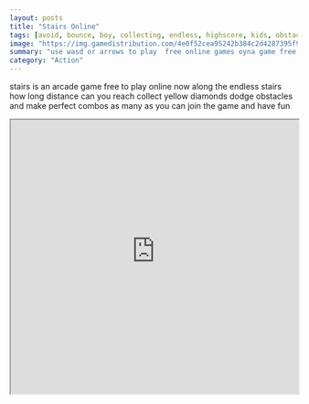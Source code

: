 ```yaml
---
layout: posts
title: "Stairs Online"
tags: [avoid, bounce, boy, collecting, endless, highscore, kids, obstacles, ball, free, online, games, oyna, game, free, games, play, play, games]
image: "https://img.gamedistribution.com/4e0f52cea95242b384c2d4287395f988-512x384.jpeg"
summary: "use wasd or arrows to play  free online games oyna game free games play play games"
category: "Action"
---
```


stairs is an arcade game free to play online now along the endless stairs how long distance can you reach collect yellow diamonds dodge obstacles and make perfect combos as many as you can join the game and have fun

<iframe width="100%" height="480px;" src="https://html5.gamedistribution.com/4e0f52cea95242b384c2d4287395f988/"></iframe>